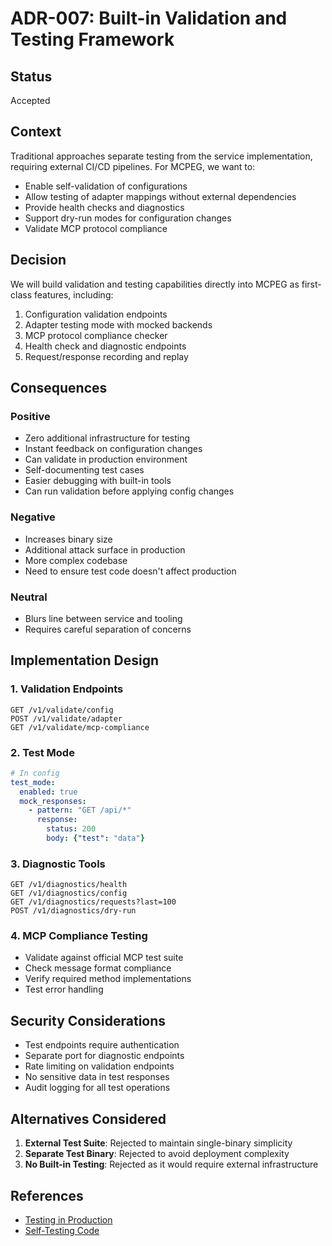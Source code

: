 # ADR-007: Built-in Validation and Testing Framework

## Status

Accepted

## Context

Traditional approaches separate testing from the service implementation, requiring external CI/CD pipelines. For MCPEG, we want to:
- Enable self-validation of configurations
- Allow testing of adapter mappings without external dependencies
- Provide health checks and diagnostics
- Support dry-run modes for configuration changes
- Validate MCP protocol compliance

## Decision

We will build validation and testing capabilities directly into MCPEG as first-class features, including:
1. Configuration validation endpoints
2. Adapter testing mode with mocked backends
3. MCP protocol compliance checker
4. Health check and diagnostic endpoints
5. Request/response recording and replay

## Consequences

### Positive

- Zero additional infrastructure for testing
- Instant feedback on configuration changes
- Can validate in production environment
- Self-documenting test cases
- Easier debugging with built-in tools
- Can run validation before applying config changes

### Negative

- Increases binary size
- Additional attack surface in production
- More complex codebase
- Need to ensure test code doesn't affect production

### Neutral

- Blurs line between service and tooling
- Requires careful separation of concerns

## Implementation Design

### 1. Validation Endpoints
```
GET /v1/validate/config
POST /v1/validate/adapter
GET /v1/validate/mcp-compliance
```

### 2. Test Mode
```yaml
# In config
test_mode:
  enabled: true
  mock_responses:
    - pattern: "GET /api/*"
      response: 
        status: 200
        body: {"test": "data"}
```

### 3. Diagnostic Tools
```
GET /v1/diagnostics/health
GET /v1/diagnostics/config
GET /v1/diagnostics/requests?last=100
POST /v1/diagnostics/dry-run
```

### 4. MCP Compliance Testing
- Validate against official MCP test suite
- Check message format compliance
- Verify required method implementations
- Test error handling

## Security Considerations

- Test endpoints require authentication
- Separate port for diagnostic endpoints
- Rate limiting on validation endpoints
- No sensitive data in test responses
- Audit logging for all test operations

## Alternatives Considered

1. **External Test Suite**: Rejected to maintain single-binary simplicity
2. **Separate Test Binary**: Rejected to avoid deployment complexity
3. **No Built-in Testing**: Rejected as it would require external infrastructure

## References

- [Testing in Production](https://medium.com/@copyconstruct/testing-in-production-the-safe-way-18ca102d0ef1)
- [Self-Testing Code](https://martinfowler.com/bliki/SelfTestingCode.html)